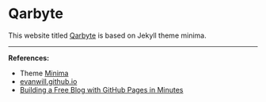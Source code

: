 # Qarbyte


This website titled [Qarbyte](https://ikarthikmb.github.io) is based on Jekyll theme minima.

---

**References:**

- Theme [Minima](https://github.com/jekyll/minima)
- [evanwill.github.io](https://evanwill.github.io/go-go-ghpages-b/content/1-intro.html)
- [Building a Free Blog with GitHub Pages in Minutes](https://chadbaldwin.net/2021/03/14/how-to-build-a-sql-blog.html)


